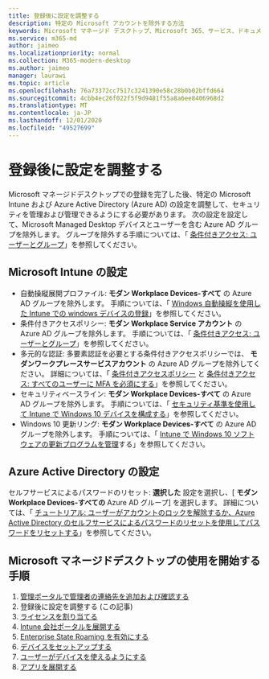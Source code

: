```yaml
---
title: 登録後に設定を調整する
description: 特定の Microsoft アカウントを除外する方法
keywords: Microsoft マネージド デスクトップ、Microsoft 365、サービス、ドキュメント
ms.service: m365-md
author: jaimeo
ms.localizationpriority: normal
ms.collection: M365-modern-desktop
ms.author: jaimeo
manager: laurawi
ms.topic: article
ms.openlocfilehash: 76a73372cc7517c3241390e58c28b0b02bffd664
ms.sourcegitcommit: 4cbb4ec26f022f5f9d9481f55a8a6ee8406968d2
ms.translationtype: MT
ms.contentlocale: ja-JP
ms.lasthandoff: 12/01/2020
ms.locfileid: "49527699"
---
```

# <a name="adjust-settings-after-enrollment"></a>登録後に設定を調整する

Microsoft マネージドデスクトップでの登録を完了した後、特定の Microsoft Intune および Azure Active Directory (Azure AD) の設定を調整して、セキュリティを管理および管理できるようにする必要があります。 次の設定を設定して、Microsoft Managed Desktop デバイスとユーザーを含む Azure AD グループを除外します。 グループを除外する手順については、「 [条件付きアクセス: ユーザーとグループ](https://docs.microsoft.com/azure/active-directory/conditional-access/concept-conditional-access-users-groups#exclude-users)」を参照してください。

## <a name="microsoft-intune-settings"></a>Microsoft Intune の設定

- 自動操縦展開プロファイル: **モダン Workplace Devices-すべて**  の Azure AD グループを除外します。 手順については、「 [Windows 自動操縦を使用した Intune での windows デバイスの登録](https://docs.microsoft.com/mem/autopilot/enrollment-autopilot)」を参照してください。
- 条件付きアクセスポリシー: **モダン Workplace Service アカウント** の Azure AD グループを除外します。 手順については、「 [条件付きアクセス: ユーザーとグループ](https://docs.microsoft.com/azure/active-directory/conditional-access/concept-conditional-access-users-groups)」を参照してください。
- 多元的な認証: 多要素認証を必要とする条件付きアクセスポリシーでは、 **モダンワークプレースサービスアカウント** の Azure AD グループを除外してください。 詳細については、「 [条件付きアクセスポリシー](../get-ready/readiness-assessment-fix.md#conditional-access-policies) と [条件付きアクセス: すべてのユーザーに MFA を必須にする](https://docs.microsoft.com/azure/active-directory/conditional-access/howto-conditional-access-policy-all-users-mfa)」を参照してください。
- セキュリティベースライン: **モダン Workplace Devices-すべて**  の Azure AD グループを除外します。 手順については、「 [セキュリティ基準を使用して Intune で Windows 10 デバイスを構成する](https://docs.microsoft.com/mem/intune/protect/security-baselines)」を参照してください。
- Windows 10 更新リング: **モダン Workplace Devices-すべて**  の Azure AD グループを除外します。 手順については、「 [Intune で Windows 10 ソフトウェアの更新プログラムを管理](https://docs.microsoft.com/mem/intune/protect/windows-update-for-business-configure)する」を参照してください。


## <a name="azure-active-directory-settings"></a>Azure Active Directory の設定

セルフサービスによるパスワードのリセット: **選択した** 設定を選択し、[ **モダン Workplace Devices-すべての** Azure AD グループ] を選択します。 詳細については、「 [チュートリアル: ユーザーがアカウントのロックを解除するか、Azure Active Directory のセルフサービスによるパスワードのリセットを使用してパスワードをリセットする](https://docs.microsoft.com/azure/active-directory/authentication/tutorial-enable-sspr)」を参照してください。



## <a name="steps-to-get-started-with-microsoft-managed-desktop"></a>Microsoft マネージドデスクトップの使用を開始する手順

1. [管理ポータルで管理者の連絡先を追加および確認する](add-admin-contacts.md)
2. 登録後に設定を調整する (この記事)
3. [ライセンスを割り当てる](assign-licenses.md)
4. [Intune 会社ポータルを展開する](company-portal.md)
5. [Enterprise State Roaming を有効にする](enterprise-state-roaming.md)
6. [デバイスをセットアップする](set-up-devices.md)
7. [ユーザーがデバイスを使えるようにする](get-started-devices.md)
8. [アプリを展開する](deploy-apps.md)
